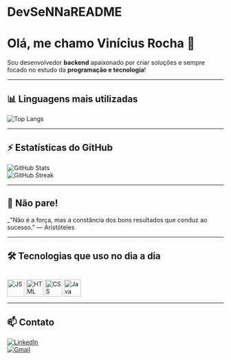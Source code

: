 # DevSeNNaREADME
# Olá, me chamo Vinícius Rocha 👋  
Sou desenvolvedor **backend** apaixonado por criar soluções e sempre focado no estudo da **programação e tecnologia**!  

---

## 📊 Linguagens mais utilizadas
![Top Langs](https://github-readme-stats.vercel.app/api/top-langs/?username=DevSeNNa2&layout=compact&langs_count=6&theme=tokyonight)

---

## ⚡ Estatísticas do GitHub
![GitHub Stats](https://github-readme-stats.vercel.app/api?username=DevSeNNa2&show_icons=true&theme=tokyonight)  
![GitHub Streak](https://streak-stats.demolab.com?user=DevSeNNa2&theme=tokyonight&hide_border=true)

---

## 🚀 Não pare!
_"Não é a força, mas a constância dos bons resultados que conduz ao sucesso." — Aristóteles  

---

## 🛠️ Tecnologias que uso no dia a dia
<div style="display: inline_block"><br>
  <img align="center" alt="JS" height="40" width="40" src="https://cdn.jsdelivr.net/gh/devicons/devicon/icons/javascript/javascript-original.svg">
  <img align="center" alt="HTML" height="40" width="40" src="https://cdn.jsdelivr.net/gh/devicons/devicon/icons/html5/html5-original.svg">
  <img align="center" alt="CSS" height="40" width="40" src="https://cdn.jsdelivr.net/gh/devicons/devicon/icons/css3/css3-original.svg">
  <img align="center" alt="Java" height="40" width="40" src="https://cdn.jsdelivr.net/gh/devicons/devicon/icons/java/java-original.svg">
</div>

---

## 📫 Contato
[![LinkedIn](https://img.shields.io/badge/LinkedIn-0077B5?style=for-the-badge&logo=linkedin&logoColor=white)](https://www.linkedin.com/in/vin%C3%ADcius-rocha-soares-04385527a/)  
[![Gmail](https://img.shields.io/badge/Gmail-D14836?style=for-the-badge&logo=gmail&logoColor=white)](mailto:vinirlcha18@hotmail.com)
